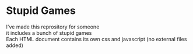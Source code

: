 # Stupid Games
I've made this reprository for someone<br>
it includes a bunch of stupid games<br>
Each HTML document contains its own css and javascript (no external files added)
